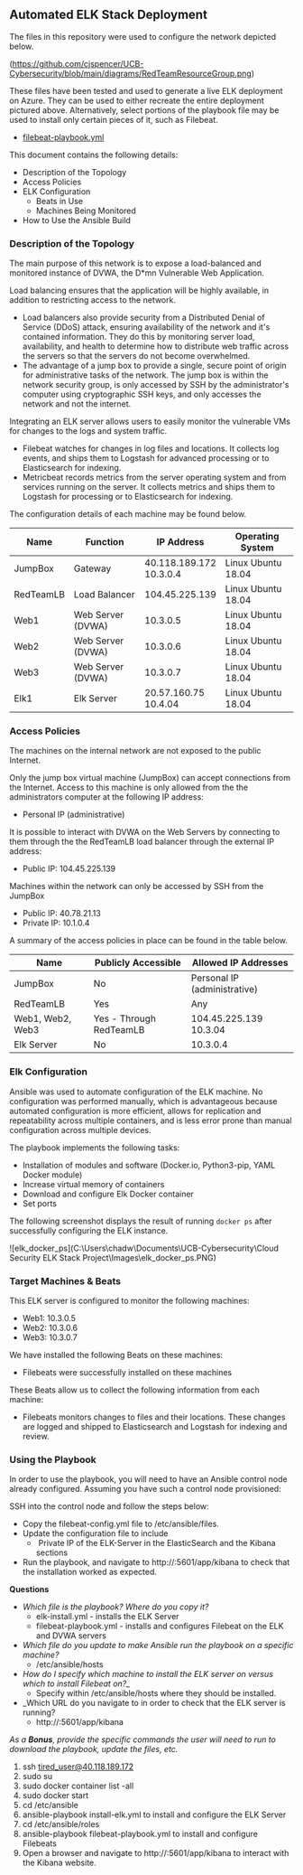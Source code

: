 ## Automated ELK Stack Deployment

The files in this repository were used to configure the network depicted below.

(https://github.com/cjspencer/UCB-Cybersecurity/blob/main/diagrams/RedTeamResourceGroup.png)

These files have been tested and used to generate a live ELK deployment on Azure. They can be used to either recreate the entire deployment pictured above. Alternatively, select portions of the playbook file may be used to install only certain pieces of it, such as Filebeat.

  - [filebeat-playbook.yml](..\Ansible\filebeat-playbook.yml) 

This document contains the following details:

- Description of the Topology
- Access Policies
- ELK Configuration
  - Beats in Use
  - Machines Being Monitored
- How to Use the Ansible Build


### Description of the Topology

The main purpose of this network is to expose a load-balanced and monitored instance of DVWA, the D*mn Vulnerable Web Application.

Load balancing ensures that the application will be highly available, in addition to restricting access to the network.

- Load balancers also provide security from a Distributed Denial of Service (DDoS) attack, ensuring availability of the network and it's contained information. They do this by monitoring server load, availability, and health to determine how to distribute web traffic across the servers so that the servers do not become overwhelmed. 
- The advantage of a jump box to provide a single, secure point of origin for administrative tasks of the network. The jump box is within the network security group, is only accessed by SSH by the administrator's computer using cryptographic SSH keys, and only accesses the network and not the internet. 

Integrating an ELK server allows users to easily monitor the vulnerable VMs for changes to the logs and system traffic.

- Filebeat watches for changes in log files and locations. It collects log events, and ships them to Logstash for advanced processing or to Elasticsearch for indexing.
- Metricbeat records metrics from the server operating system and from services running on the server. It collects metrics and ships them to Logstash for processing or to Elasticsearch for indexing.

The configuration details of each machine may be found below.

| Name      | Function          | IP Address                   | Operating System   |
| --------- | ----------------- | ---------------------------- | ------------------ |
| JumpBox   | Gateway           | 40.118.189.172<br />10.3.0.4 | Linux Ubuntu 18.04 |
| RedTeamLB | Load Balancer     | 104.45.225.139               | Linux Ubuntu 18.04 |
| Web1      | Web Server (DVWA) | 10.3.0.5                     | Linux Ubuntu 18.04 |
| Web2      | Web Server (DVWA) | 10.3.0.6                     | Linux Ubuntu 18.04 |
| Web3      | Web Server (DVWA) | 10.3.0.7                     | Linux Ubuntu 18.04 |
| Elk1      | Elk Server        | 20.57.160.75<br />10.4.04    | Linux Ubuntu 18.04 |

### Access Policies

The machines on the internal network are not exposed to the public Internet. 

Only the jump box virtual machine (JumpBox) can accept connections from the Internet. Access to this machine is only allowed from the the administrators computer at the following IP address:

- Personal IP (administrative)

It is possible to interact with DVWA on the Web Servers by connecting to them through the the RedTeamLB load balancer through the external IP address:

- Public IP: 104.45.225.139

Machines within the network can only be accessed by SSH from the JumpBox

- Public IP: 40.78.21.13
- Private IP: 10.1.0.4

A summary of the access policies in place can be found in the table below.

| Name             | Publicly Accessible     | Allowed IP Addresses         |
| ---------------- | ----------------------- | ---------------------------- |
| JumpBox          | No                      | Personal IP (administrative) |
| RedTeamLB        | Yes                     | Any                          |
| Web1, Web2, Web3 | Yes - Through RedTeamLB | 104.45.225.139<br />10.3.04  |
| Elk Server       | No                      | 10.3.0.4                     |

### Elk Configuration

Ansible was used to automate configuration of the ELK machine. No configuration was performed manually, which is advantageous because automated configuration is more efficient, allows for replication and repeatability across multiple containers, and is less error prone than manual configuration across multiple devices.

The playbook implements the following tasks:

- Installation of modules and software (Docker.io, Python3-pip, YAML Docker module)
- Increase virtual memory of containers
- Download and configure Elk Docker container
- Set ports

The following screenshot displays the result of running `docker ps` after successfully configuring the ELK instance.

![elk_docker_ps](C:\Users\chadw\Documents\UCB-Cybersecurity\Cloud Security ELK Stack Project\Images\elk_docker_ps.PNG)

### Target Machines & Beats

This ELK server is configured to monitor the following machines:

- Web1: 10.3.0.5
- Web2: 10.3.0.6
- Web3: 10.3.0.7

We have installed the following Beats on these machines:

- Filebeats were successfully installed on these machines

These Beats allow us to collect the following information from each machine:

- Filebeats monitors changes to files and their locations. These changes are logged and shipped to Elasticsearch and Logstash for indexing and review.

### Using the Playbook

In order to use the playbook, you will need to have an Ansible control node already configured. Assuming you have such a control node provisioned: 

SSH into the control node and follow the steps below:

- Copy the filebeat-config.yml file to /etc/ansible/files.
- Update the configuration file to include
  - ​	Private IP of the ELK-Server in the ElasticSearch and the Kibana sections 
- Run the playbook, and navigate to http://<ELK-PublicIP>:5601/app/kibana to check that the installation worked as expected.

**Questions**

- _Which file is the playbook? Where do you copy it?_
  - elk-install.yml  - installs the ELK Server
  - filebeat-playbook.yml  - installs and configures Filebeat on the ELK and DVWA servers
- *Which file do you update to make Ansible run the playbook on a specific machine?* 
  - /etc/ansible/hosts
- *How do I specify which machine to install the ELK server on versus which to install Filebeat on?_*
  - Specify within /etc/ansible/hosts where they should be installed.
- _Which URL do you navigate to in order to check that the ELK server is running?
  - http://<ELK-PublicIP>:5601/app/kibana

_As a **Bonus**, provide the specific commands the user will need to run to download the playbook, update the files, etc._

1. ssh tired_user@40.118.189.172
2. sudo su
3. sudo docker container list -all
4. sudo docker start <docker-container-name>
5. cd /etc/ansible
6. ansible-playbook install-elk.yml to install and configure the ELK Server
7. cd /etc/ansible/roles
8. ansible-playbook filebeat-playbook.yml to install and configure Filebeats
9. Open a browser and navigate to http://<ELK-PublicIP>:5601/app/kibana to interact with the Kibana website.
